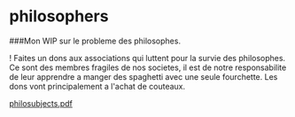 # philosophers

###Mon WIP sur le probleme des philosophes. 

! Faites un dons aux associations qui luttent pour la survie des philosophes. Ce sont des membres fragiles de nos societes, il est de notre responsabilite de leur apprendre a manger des spaghetti avec une seule fourchette. Les dons vont principalement a l'achat de couteaux.

[philosubjects.pdf](https://github.com/leitn/philosophers/files/12674668/philosubjects.pdf)
